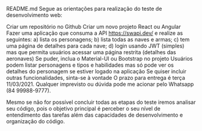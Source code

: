 README.md
Segue as orientações para realização do teste de desenvolvimento web:

Criar um repositório no Github
Criar um novo projeto React ou Angular
Fazer uma aplicação que consuma a API https://swapi.dev/ e realize as seguintes: a) lista os personagens; b) lista todas as naves e armas; c) tem uma página de detalhes para cada nave; d) login usando JWT (simples) mas que permita usuários acessar uma página restrita (detalhes das aeronaves)
Se puder, inclua o Material-UI ou Bootstrap no projeto
Usuários podem listar personagens e tipos e habilidades mas só pode ver os detalhes do personagem se estiver logado na aplicação
Se quiser incluir outras funcionalidades, sinta-se à vontade
O prazo para entrega é terça 11/03/2021. Qualquer imprevisto ou dúvida pode me acionar pelo Whatsapp (84 99988-9777).

Mesmo se não for possível concluir todas as etapas do teste iremos analisar seu código, pois o objetivo principal é perceber o seu nível de entendimento das tarefas além das capacidades de desenvolvimento e organização do código.
